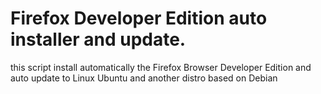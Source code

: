 # Firefox Developer Edition auto installer and update.
this script install automatically the Firefox Browser Developer Edition and auto update to Linux Ubuntu and another distro based on Debian
